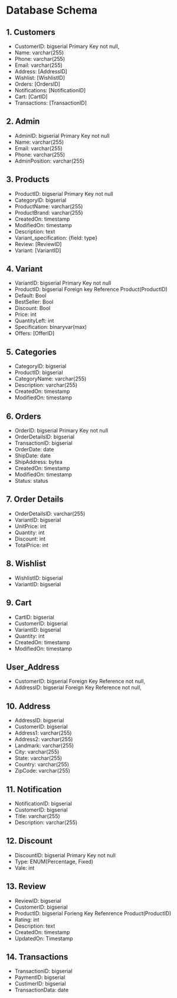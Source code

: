 # Database Schema

## 1. Customers
- CustomerID: bigserial Primary Key not null, 
- Name: varchar(255)
- Phone: varchar(255)
- Email: varchar(255)
- Address: [AddressID]
- Wishlist: [WishlistID]
- Orders: [OrdersID]
- Notifications: [NotificationID]
- Cart: [CartID]
- Transactions: [TransactionID]

## 2. Admin
- AdminID: bigserial Primary Key not null
- Name: varchar(255)
- Email: varchar(255)
- Phone: varchar(255)
- AdminPosition: varchar(255)

## 3. Products
- ProductID: bigserial Primary Key not null
- CategoryID: bigserial
- ProductName: varchar(255)
- ProductBrand: varchar(255)
- CreatedOn: timestamp
- ModifiedOn: timestamp
- Description: text
- Variant_specification: {field: type}
- Review: [ReviewID]
- Variant: [VariantID]

## 4. Variant
- VariantID: bigserial Primary Key not null
- ProductID: bigserial Foreign key Reference Product(ProductID)
- Default: Bool
- BestSeller: Bool
- Discount: Bool
- Price: int
- QuantityLeft: int
- Specification: binaryvar(max)
- Offers: [OfferID]

## 5. Categories
- CategoryID: bigserial
- ProductID: bigserial
- CategoryName: varchar(255)
- Description: varchar(255)
- CreatedOn: timestamp
- ModifiedOn: timestamp

## 6. Orders
- OrderID: bigserial Primary Key not null
- OrderDetailsID: bigserial
- TransactionID: bigserial
- OrderDate: date
- ShipDate: date
- ShipAddress: bytea
- CreatedOn: timestamp
- ModifiedOn: timestamp
- Status: status

## 7. Order Details
- OrderDetailsID: varchar(255)
- VariantID: bigserial
- UnitPrice: int
- Quantity: int
- Discount: int
- TotalPrice: int

## 8. Wishlist
- WishlistID: bigserial
- VariantID: bigserial

## 9. Cart
- CartID: bigserial
- CustomerID: bigserial
- VariantID: bigserial
- Quantity: int
- CreatedOn: timestamp
- ModifiedOn: timestamp

## User_Address
- CustomerID: bigserial Foreign Key Reference not null,
- AddressID: bigserial Foreign Key Reference not null,

## 10. Address
- AddressID: bigserial
- CustomerID: bigserial
- Address1: varchar(255)
- Address2: varchar(255)
- Landmark: varchar(255)
- City: varchar(255)
- State: varchar(255)
- Country: varchar(255)
- ZipCode: varchar(255)

## 11. Notification
- NotificationID: bigserial
- CustomerID: bigserial
- Title: varchar(255)
- Description: varchar(255)

## 12. Discount
- DiscountID: bigserial Primary Key not null
- Type: ENUM(Percentage, Fixed)
- Vale: int

## 13. Review
- ReviewID: bigserial
- CustomerID: bigserial
- ProductID: bigserial Forieng Key Refenrence Product(ProductID)
- Rating: int
- Description: text
- CreatedOn: timestamp
- UpdatedOn: Timestamp

## 14. Transactions
- TransactionID: bigserial
- PaymentID: bigserial
- CustimerID: bigserial
- TransactionData: date